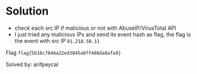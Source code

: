 # Solution

- check each src IP if malicious or not with AbuseIP/VirusTotal API
- I just tried any malicious IPs and send its event hash as flag, the flag is the event with src IP `91.218.50.11`

Flag `flag{5b16c7044a22ed3845a0ff408da8afa9}`

Solved by: arifpeycal
